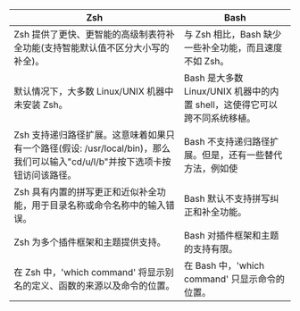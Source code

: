 
|Zsh|	Bash|
|-|-|
|Zsh 提供了更快、更智能的高级制表符补全功能(支持智能默认值不区分大小写的补全)。	|与 Zsh 相比，Bash 缺少一些补全功能，而且速度不如 Zsh。|
|默认情况下，大多数 Linux/UNIX 机器中未安装 Zsh。	|Bash 是大多数 Linux/UNIX 机器中的内置 shell，这使得它可以跨不同系统移植。|
|Zsh 支持递归路径扩展。这意味着如果只有一个路径(假设: /usr/local/bin)，那么我们可以输入"cd/u/l/b"并按下选项卡按钮访问该路径。	|Bash 不支持递归路径扩展。但是，还有一些替代方法，例如使|用 vim 或命令完成(compgen-c)。
|Zsh 具有内置的拼写更正和近似补全功能，用于目录名称或命令名称中的输入错误。|	Bash 默认不支持拼写纠正和补全功能。|
|Zsh 为多个插件框架和主题提供支持。	|Bash 对插件框架和主题的支持有限。
|在 Zsh 中，'which command' 将显示别名的定义、函数的来源以及命令的位置。	|在 Bash 中，'which command' 只显示命令的位置。|  
